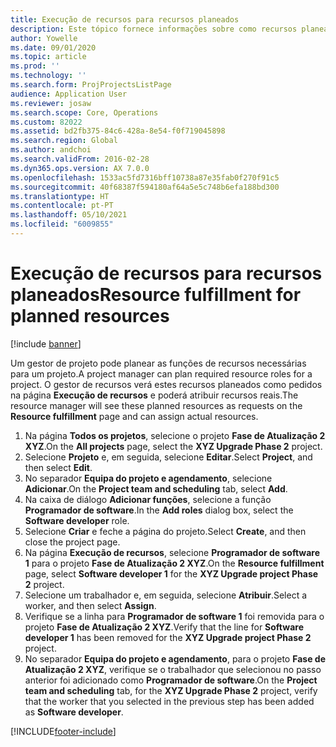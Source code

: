 ```yaml
---
title: Execução de recursos para recursos planeados
description: Este tópico fornece informações sobre como recursos planeados para um projeto.
author: Yowelle
ms.date: 09/01/2020
ms.topic: article
ms.prod: ''
ms.technology: ''
ms.search.form: ProjProjectsListPage
audience: Application User
ms.reviewer: josaw
ms.search.scope: Core, Operations
ms.custom: 82022
ms.assetid: bd2fb375-84c6-428a-8e54-f0f719045898
ms.search.region: Global
ms.author: andchoi
ms.search.validFrom: 2016-02-28
ms.dyn365.ops.version: AX 7.0.0
ms.openlocfilehash: 1533ac5fd7316bff10738a87e35fab0f270f91c5
ms.sourcegitcommit: 40f68387f594180af64a5e5c748b6efa188bd300
ms.translationtype: HT
ms.contentlocale: pt-PT
ms.lasthandoff: 05/10/2021
ms.locfileid: "6009855"
---
```

# <a name="resource-fulfillment-for-planned-resources"></a><span data-ttu-id="6ce9f-103">Execução de recursos para recursos planeados</span><span class="sxs-lookup"><span data-stu-id="6ce9f-103">Resource fulfillment for planned resources</span></span>

[!include [banner](../includes/banner.md)]

<span data-ttu-id="6ce9f-104">Um gestor de projeto pode planear as funções de recursos necessárias para um projeto.</span><span class="sxs-lookup"><span data-stu-id="6ce9f-104">A project manager can plan required resource roles for a project.</span></span> <span data-ttu-id="6ce9f-105">O gestor de recursos verá estes recursos planeados como pedidos na página **Execução de recursos** e poderá atribuir recursos reais.</span><span class="sxs-lookup"><span data-stu-id="6ce9f-105">The resource manager will see these planned resources as requests on the **Resource fulfillment** page and can assign actual resources.</span></span>

1. <span data-ttu-id="6ce9f-106">Na página **Todos os projetos**, selecione o projeto **Fase de Atualização 2 XYZ**.</span><span class="sxs-lookup"><span data-stu-id="6ce9f-106">On the **All projects** page, select the **XYZ Upgrade Phase 2** project.</span></span>
2. <span data-ttu-id="6ce9f-107">Selecione **Projeto** e, em seguida, selecione **Editar**.</span><span class="sxs-lookup"><span data-stu-id="6ce9f-107">Select **Project**, and then select **Edit**.</span></span>
3. <span data-ttu-id="6ce9f-108">No separador **Equipa do projeto e agendamento**, selecione **Adicionar**.</span><span class="sxs-lookup"><span data-stu-id="6ce9f-108">On the **Project team and scheduling** tab, select **Add**.</span></span>
4. <span data-ttu-id="6ce9f-109">Na caixa de diálogo **Adicionar funções**, selecione a função **Programador de software**.</span><span class="sxs-lookup"><span data-stu-id="6ce9f-109">In the **Add roles** dialog box, select the **Software developer** role.</span></span>
5. <span data-ttu-id="6ce9f-110">Selecione **Criar** e feche a página do projeto.</span><span class="sxs-lookup"><span data-stu-id="6ce9f-110">Select **Create**, and then close the project page.</span></span>
6. <span data-ttu-id="6ce9f-111">Na página **Execução de recursos**, selecione **Programador de software 1** para o projeto **Fase de Atualização 2 XYZ**.</span><span class="sxs-lookup"><span data-stu-id="6ce9f-111">On the **Resource fulfillment** page, select **Software developer 1** for the **XYZ Upgrade project Phase 2** project.</span></span>
7. <span data-ttu-id="6ce9f-112">Selecione um trabalhador e, em seguida, selecione **Atribuir**.</span><span class="sxs-lookup"><span data-stu-id="6ce9f-112">Select a worker, and then select **Assign**.</span></span>
8. <span data-ttu-id="6ce9f-113">Verifique se a linha para **Programador de software 1** foi removida para o projeto **Fase de Atualização 2 XYZ**.</span><span class="sxs-lookup"><span data-stu-id="6ce9f-113">Verify that the line for **Software developer 1** has been removed for the **XYZ Upgrade project Phase 2** project.</span></span>
9. <span data-ttu-id="6ce9f-114">No separador **Equipa do projeto e agendamento**, para o projeto **Fase de Atualização 2 XYZ**, verifique se o trabalhador que selecionou no passo anterior foi adicionado como **Programador de software**.</span><span class="sxs-lookup"><span data-stu-id="6ce9f-114">On the **Project team and scheduling** tab, for the **XYZ Upgrade Phase 2** project, verify that the worker that you selected in the previous step has been added as **Software developer**.</span></span>


[!INCLUDE[footer-include](../includes/footer-banner.md)]